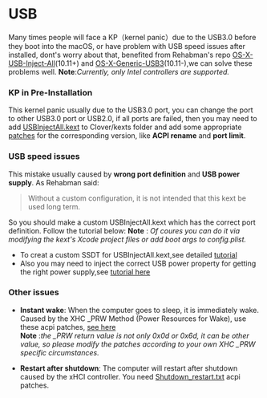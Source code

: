 # USB

Many times people will face a KP（kernel panic）due to the USB3.0 before they boot into the macOS, or have problem with USB speed issues after installed, dont's worry about that,
benefited from Rehabman's repo [OS-X-USB-Inject-All](https://github.com/RehabMan/OS-X-USB-Inject-All)(10.11+) and [OS-X-Generic-USB3](https://github.com/RehabMan/OS-X-Generic-USB3)(10.11-),we can solve these problems well.  **Note**:*Currently, only Intel controllers are supported.*

### KP in Pre-Installation

This kernel panic usually due to the USB3.0 port, you can change the  port to other USB3.0 port or USB2.0, if all ports are failed, then you may need to add [USBInjectAll.kext](https://bitbucket.org/RehabMan/os-x-usb-inject-all/downloads/) to Clover/kexts folder and add some appropriate [patches](https://github.com/RehabMan/OS-X-USB-Inject-All/blob/master/config_patches.plist) for the corresponding version, like **ACPI rename** and **port limit**.


### USB speed issues

This mistake usually caused by **wrong port definition** and **USB power supply**. As Rehabman said: 
> Without a custom configuration, it is not intended that this kext be used long term.

So you should make a custom USBInjectAll.kext which has the correct port definition. Follow the 
tutorial below: 
**Note** : *Of coures you can do it via modifying the kext's Xcode project files or add boot args to config.plist.*  


* To creat a custom SSDT for USBInjectAll.kext,see detailed  [tutorial](https://www.tonymacx86.com/threads/guide-creating-a-custom-ssdt-for-usbinjectall-kext.211311/)  
* Also you may need to inject the correct USB power property for getting the right power supply,see [tutorial here](https://www.tonymacx86.com/threads/guide-usb-power-property-injection-for-sierra-and-later.222266/)

### Other issues

* **Instant wake**: When the computer goes to sleep, it is immediately wake. Caused by the XHC _PRW Method (Power Resources for Wake), use these acpi patches, [see here](https://github.com/Xc2333/Laptop-DSDT-Patch/tree/master/usb)  
  **Note** :*the _PRW return value is not only 0x0d or 0x6d, it can be other value, so please modify the patches according to your own XHC _PRW specific circumstances.*
   

* **Restart after shutdown**: The computer will restart after shutdown caused by the xHCI controller. You need [Shutdown_restart.txt](https://github.com/RehabMan/Laptop-DSDT-Patch/blob/master/system/system_Shutdown_restart.txt) acpi patches.
